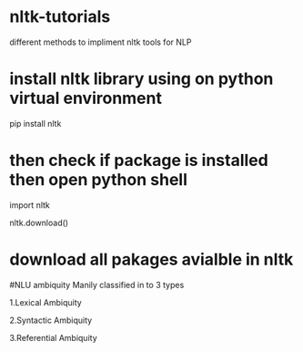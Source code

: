 # nltk-tutorials
different methods to impliment nltk tools for NLP

# install nltk library using on python virtual environment
pip install nltk

# then check if package is installed then open python shell
 import nltk 
 
 nltk.download()
 
 # download all pakages avialble in nltk
 
 
#NLU ambiquity
 Manily classified in to 3 types
 
  1.Lexical Ambiquity
  
  2.Syntactic Ambiquity
  
  3.Referential Ambiquity
  

